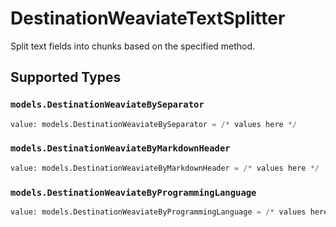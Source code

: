 # DestinationWeaviateTextSplitter

Split text fields into chunks based on the specified method.


## Supported Types

### `models.DestinationWeaviateBySeparator`

```python
value: models.DestinationWeaviateBySeparator = /* values here */
```

### `models.DestinationWeaviateByMarkdownHeader`

```python
value: models.DestinationWeaviateByMarkdownHeader = /* values here */
```

### `models.DestinationWeaviateByProgrammingLanguage`

```python
value: models.DestinationWeaviateByProgrammingLanguage = /* values here */
```

